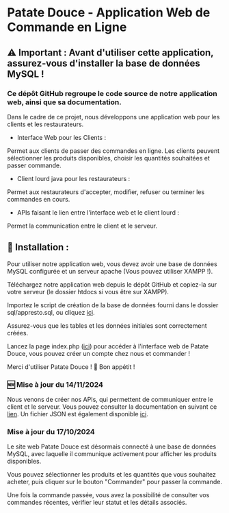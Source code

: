 # Patate Douce - Application Web de Commande en Ligne

## ⚠️ Important : Avant d'utiliser cette application, assurez-vous d'installer la base de données MySQL !

### Ce dépôt GitHub regroupe le code source de notre application web, ainsi que sa documentation.

Dans le cadre de ce projet, nous développons une application web pour les clients et les restaurateurs.

- Interface Web pour les Clients :

Permet aux clients de passer des commandes en ligne.
Les clients peuvent sélectionner les produits disponibles, choisir les quantités souhaitées et passer commande.

- Client lourd java pour les restaurateurs :

Permet aux restaurateurs d'accepter, modifier, refuser ou terminer les commandes en cours. 

- APIs faisant le lien entre l'interface web et le client lourd : 

Permet la communication entre le client et le serveur.

## 🔧 Installation :

Pour utiliser notre application web, vous devez avoir une base de données MySQL configurée et un serveur apache (Vous pouvez utiliser XAMPP !).

Téléchargez notre application web depuis le dépôt GitHub et copiez-la sur votre serveur (le dossier htdocs si vous être sur XAMPP).

Importez le script de création de la base de données fourni dans le dossier sql/appresto.sql, ou cliquez [ici](sql/appresto.sql).

Assurez-vous que les tables et les données initiales sont correctement créées.

Lancez la page index.php ([ici](index.php)) pour accéder à l'interface web de Patate Douce, vous pouvez créer un compte chez nous et commander !

Merci d'utiliser Patate Douce ! 🍠 Bon appétit !

### 🆕 Mise à jour du 14/11/2024

Nous venons de créer nos APIs, qui permettent de communiquer entre le client et le serveur.
Vous pouvez consulter la documentation en suivant ce [lien](Documentation/lot-5/doc_APIs).
Un fichier JSON est également disponible [ici](Documentation/lot-5/commandes_en_attente.json).

### Mise à jour du 17/10/2024

Le site web Patate Douce est désormais connecté à une base de données MySQL, avec laquelle il communique activement pour afficher les produits disponibles.

Vous pouvez sélectionner les produits et les quantités que vous souhaitez acheter, puis cliquer sur le bouton "Commander" pour passer la commande.

Une fois la commande passée, vous avez la possibilité de consulter vos commandes récentes, vérifier leur statut et les détails associés.
